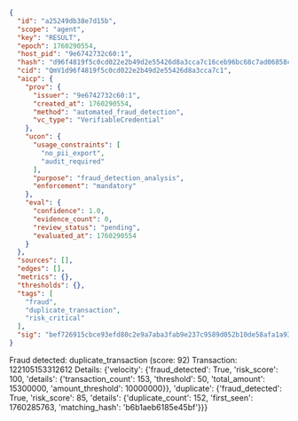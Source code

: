 ```json
{
  "id": "a25249db38e7d15b",
  "scope": "agent",
  "key": "RESULT",
  "epoch": 1760290554,
  "host_pid": "9e6742732c60:1",
  "hash": "d96f4819f5c0cd022e2b49d2e55426d8a3cca7c16ceb96bc68c7ad06858cd7a8",
  "cid": "QmV1d96f4819f5c0cd022e2b49d2e55426d8a3cca7c1",
  "aicp": {
    "prov": {
      "issuer": "9e6742732c60:1",
      "created_at": 1760290554,
      "method": "automated_fraud_detection",
      "vc_type": "VerifiableCredential"
    },
    "ucon": {
      "usage_constraints": [
        "no_pii_export",
        "audit_required"
      ],
      "purpose": "fraud_detection_analysis",
      "enforcement": "mandatory"
    },
    "eval": {
      "confidence": 1.0,
      "evidence_count": 0,
      "review_status": "pending",
      "evaluated_at": 1760290554
    }
  },
  "sources": [],
  "edges": [],
  "metrics": {},
  "thresholds": {},
  "tags": [
    "fraud",
    "duplicate_transaction",
    "risk_critical"
  ],
  "sig": "bef726915cbce93efd80c2e9a7aba3fab9e237c9589d052b10de58afa1a938de"
}
```

Fraud detected: duplicate_transaction (score: 92)
Transaction: 122105153312612
Details: {'velocity': {'fraud_detected': True, 'risk_score': 100, 'details': {'transaction_count': 153, 'threshold': 50, 'total_amount': 15300000, 'amount_threshold': 10000000}}, 'duplicate': {'fraud_detected': True, 'risk_score': 85, 'details': {'duplicate_count': 152, 'first_seen': 1760285763, 'matching_hash': 'b6b1aeb6185e45bf'}}}